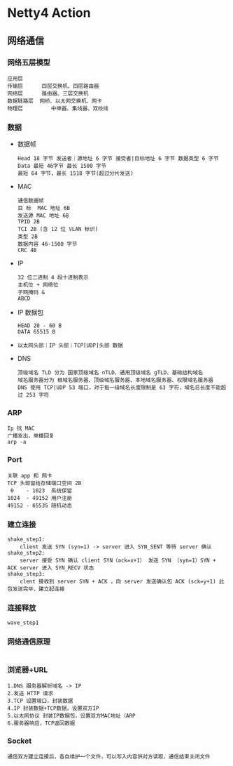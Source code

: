 # Netty4 Action

## 网络通信

### 网络五层模型

```
应用层
传输层      四层交换机、四层路由器
网络层      路由器、三层交换机
数据链路层  网桥、以太网交换机、网卡
物理层 		中继器、集线器、双绞线
```

### 数据

- 数据帧

  ```
  Head 18 字节 发送者｜源地址 6 字节 接受者|目标地址 6 字节 数据类型 6 字节
  Data 最短 46字节 最长 1500 字节
  最短 64 字节，最长 1518 字节(超过分片发送)
  ```

- MAC

  ```
  通信数据帧
  目 标  MAC 地址 6B
  发送源 MAC 地址 6B
  TPID 2B
  TCI 2B (含 12 位 VLAN 标识)
  类型 2B
  数据内容 46-1500 字节
  CRC 4B
  ```

- IP

  ```
  32 位二进制 4 段十进制表示
  主机位 + 网络位
  子网掩码 &
  ABCD
  ```

- IP 数据包

  ```
  HEAD 20 - 60 B
  DATA 65515 B
  ```

- ```
  以太网头部｜IP 头部｜TCP[UDP]头部 数据
  ```

- DNS

  ```
  顶级域名 TLD 分为 国家顶级域名 nTLD、通用顶级域名 gTLD、基础结构域名
  域名服务器分为 根域名服务器、顶级域名服务器、本地域名服务器、权限域名服务器
  DNS 使用 TCP|UDP 53 端口，对于每一级域名长度限制是 63 字符，域名总长度不能超过 253 字符
  ```

  

### ARP

```
Ip 找 MAC
广播发出，单播回复
arp -a
```

### Port

```
关联 app 和 网卡
TCP 头部留给存储端口空间 2B 
 0    - 1023  系统保留
1024  - 49152 用户注册
49152 - 65535 随机动态
```

### 建立连接

```
shake_step1:
	client 发送 SYN (syn=1) -> server 进入 SYN_SENT 等待 server 确认
shake_step2:
	server 接受 SYN 确认 client SYN（ack=x+1） 发送 SYN （syn=1）SYN + ACK server 进入 SYN_RECV 状态
shake_step3:
	clent 接收到 server SYN + ACK ，向 server 发送确认包 ACK (sck=y+1) 此包发送完毕，建立起连接
```



### 连接释放

```
wave_step1 
```

### 网络通信原理

```

```

### 浏览器+URL

```
1.DNS 服务器解析域名 -> IP
2.发送 HTTP 请求
3.TCP 设置端口，封装数据
4.IP 封装数据+TCP数据，设置双方IP
5.以太网协议 封装IP数据包，设置双方MAC地址（ARP
6.服务器响应，TCP返回数据
```

### Socket

```
通信双方建立连接后，各自维护一个文件，可以写入内容供对方读取，通信结束关闭文件
```

